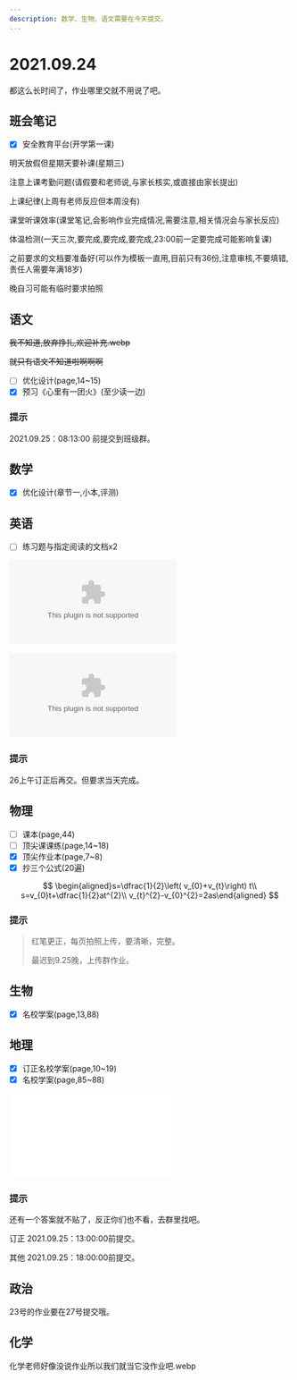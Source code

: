 ```yaml
---
description: 数学、生物、语文需要在今天提交。
---
```


# 2021.09.24

都这么长时间了，作业哪里交就不用说了吧。

## 班会笔记

* [x] 安全教育平台\(开学第一课\)

明天放假但星期天要补课\(星期三\)

注意上课考勤问题\(请假要和老师说,与家长核实,或直接由家长提出\)

上课纪律\(上周有老师反应但本周没有\)

课堂听课效率\(课堂笔记,会影响作业完成情况,需要注意,相关情况会与家长反应\)

体温检测\(一天三次,要完成,要完成,要完成,23:00前一定要完成可能影响复课\)

之前要求的文档要准备好\(可以作为模板一直用,目前只有36份,注意审核,不要填错,责任人需要年满18岁\)

晚自习可能有临时要求拍照

## 语文

~~我不知道,放弃挣扎,欢迎补充.webp~~

~~就只有语文不知道啦啊啊啊~~

* [ ] 优化设计\(page,14~15\)
* [x] 预习《心里有一团火》\(至少读一边\)

### 提示

2021.09.25：08:13:00 前提交到班级群。

## 数学

* [x] 优化设计\(章节一,小本,评测\)

## 英语

* [ ] 练习题与指定阅读的文档x2

![英语-作业-9.24-DOCX](../File/924-ying-yu-zuo-ye-.docx)

![英语-作业-9.25-DOCX](../File/925-yue-du-zuo-ye-.docx)

### 提示

26上午订正后再交。但要求当天完成。

## 物理

* [ ] 课本\(page,44\)
* [ ] 顶尖课课练\(page,14~18\)
* [x] 顶尖作业本\(page,7~8\)
* [x] 抄三个公式\(20遍\)

$$
\begin{aligned}s=\dfrac{1}{2}\left( v_{0}+v_{t}\right) t\\
s=v_{0}t+\dfrac{1}{2}at^{2}\\
v_{t}^{2}-v_{0}^{2}=2as\end{aligned}
$$

### 提示

> 红笔更正，每页拍照上传，要清晰，完整。
>
> 最迟到9.25晚，上传群作业。

## 生物

* [x] 名校学案\(page,13,88\)

## 地理

* [x] 订正名校学案\(page,10~19\)
* [x] 名校学案\(page,85~88\)

![地理-答案-第一单元-PDF](../File/di-yi-dan-yuan-da-an-.pdf)

### 提示

还有一个答案就不贴了，反正你们也不看，去群里找吧。

订正 2021.09.25：13:00:00前提交。

其他 2021.09.25：18:00:00前提交。

## 政治

23号的作业要在27号提交哦。

## 化学

化学老师好像没说作业所以我们就当它没作业吧.webp
